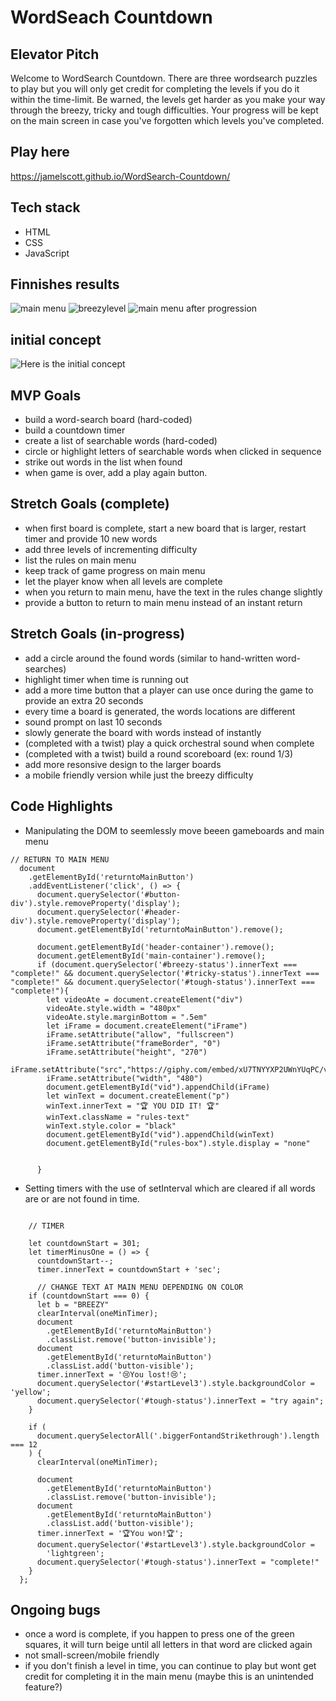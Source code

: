 # WordSeach Countdown
## Elevator Pitch

Welcome to WordSearch Countdown. There are three wordsearch puzzles to play but you will only get credit for completing the levels if you do it within the time-limit. Be warned, the levels get harder as you make your way through the breezy, tricky and tough difficulties. Your progress will be kept on the main screen in case you've forgotten which levels you've completed.

## Play here
https://jamelscott.github.io/WordSearch-Countdown/


## Tech stack

* HTML
* CSS
* JavaScript

## Finnishes results
![main menu](https://i.ibb.co/xShmWWw/w1.png)
![breezylevel](https://i.ibb.co/pZFQNTn/w2.png)
![main menu after progression](https://i.ibb.co/bgwnJs6/w3.png)

## initial concept
![Here is the initial concept](https://i.ibb.co/ByQLW71/IMG-5564-1-20.jpg)

## MVP Goals

* build a word-search board (hard-coded)
* build a countdown timer
* create a list of searchable words (hard-coded)
* circle or highlight letters of searchable words when clicked in sequence
* strike out words in the list when found
* when game is over, add a play again button.

## Stretch Goals (complete)

* when first board is complete, start a new board that is larger, restart timer and provide 10 new words
* add three levels of incrementing difficulty
* list the rules on main menu
* keep track of game progress on main menu
* let the player know when all levels are complete
* when you return to main menu, have the text in the rules change slightly
* provide a button to return to main menu instead of an instant return

## Stretch Goals (in-progress)

* add a circle around the found words (similar to hand-written word-searches)
* highlight timer when time is running out
* add a more time button that a player can use once during the game to provide an extra 20 seconds
* every time a board is generated, the words locations are different
* sound prompt on last 10 seconds
* slowly generate the board with words instead of instantly
* (completed with a twist) play a quick orchestral sound when complete
* (completed with a twist) build a round scoreboard (ex: round 1/3)
* add more resonsive design to the larger boards
* a mobile friendly version while just the breezy difficulty


## Code Highlights

* Manipulating the DOM to seemlessly move beeen gameboards and main menu
```
// RETURN TO MAIN MENU
  document
    .getElementById('returntoMainButton')
    .addEventListener('click', () => {
      document.querySelector('#button-div').style.removeProperty('display');
      document.querySelector('#header-div').style.removeProperty('display');
      document.getElementById('returntoMainButton').remove();

      document.getElementById('header-container').remove();
      document.getElementById('main-container').remove();
      if (document.querySelector('#breezy-status').innerText === "complete!" && document.querySelector('#tricky-status').innerText === "complete!" && document.querySelector('#tough-status').innerText === "complete!"){
        let videoAte = document.createElement("div")
        videoAte.style.width = "480px"
        videoAte.style.marginBottom = ".5em"
        let iFrame = document.createElement("iFrame")
        iFrame.setAttribute("allow", "fullscreen")
        iFrame.setAttribute("frameBorder", "0")
        iFrame.setAttribute("height", "270")
        iFrame.setAttribute("src","https://giphy.com/embed/xU7TNYYXP2UWnYUqPC/video")
        iFrame.setAttribute("width", "480")
        document.getElementById("vid").appendChild(iFrame)
        let winText = document.createElement("p")
        winText.innerText = "🏆 YOU DID IT! 🏆"
        winText.className = "rules-text"
        winText.style.color = "black"
        document.getElementById("vid").appendChild(winText)
        document.getElementById("rules-box").style.display = "none"

        
      }
```
* Setting timers with the use of setInterval which are cleared if all words are or are not found in time.
```

    // TIMER
    
    let countdownStart = 301;
    let timerMinusOne = () => {
      countdownStart--;
      timer.innerText = countdownStart + 'sec';
      
      // CHANGE TEXT AT MAIN MENU DEPENDING ON COLOR
    if (countdownStart === 0) {
      let b = "BREEZY"
      clearInterval(oneMinTimer);
      document
        .getElementById('returntoMainButton')
        .classList.remove('button-invisible');
      document
        .getElementById('returntoMainButton')
        .classList.add('button-visible');
      timer.innerText = '😢You lost!😢';
      document.querySelector('#startLevel3').style.backgroundColor = 'yellow';
      document.querySelector('#tough-status').innerText = "try again";
    }

    if (
      document.querySelectorAll('.biggerFontandStrikethrough').length === 12
    ) {
      clearInterval(oneMinTimer);

      document
        .getElementById('returntoMainButton')
        .classList.remove('button-invisible');
      document
        .getElementById('returntoMainButton')
        .classList.add('button-visible');
      timer.innerText = '🏆You won!🏆';
      document.querySelector('#startLevel3').style.backgroundColor =
        'lightgreen';
      document.querySelector('#tough-status').innerText = "complete!"
    }
  };
```

## Ongoing bugs

* once a word is complete, if you happen to press one of the green squares, it will turn beige until all letters in that word are clicked again
* not small-screen/mobile friendly
* if you don't finish a level in time, you can continue to play but wont get credit for completing it in the main menu (maybe this is an unintended feature?)
